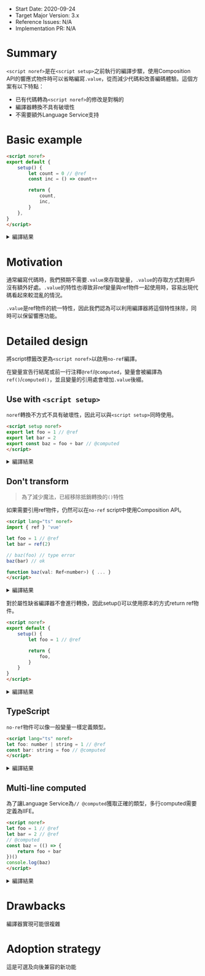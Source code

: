 - Start Date: 2020-09-24
- Target Major Version: 3.x
- Reference Issues: N/A
- Implementation PR: N/A

# Summary

`<script noref>`是在`<script setup>`之前執行的編譯步驟，使用Composition API的響應式物件時可以省略編寫`.value`，從而減少代碼和改善編碼體驗。這個方案有以下特點：

- 已有代碼轉為`<script noref>`的修改是對稱的
- 編譯器轉換不具有破壞性
- 不需要額外Language Service支持

# Basic example

```html
<script noref>
export default {
    setup() {
        let count = 0 // @ref
        const inc = () => count++

        return {
            count,
            inc,
        }
    },
}
</script>
```

<details>
<summary>編譯結果</summary>

```html
<script>
import { ref } from 'vue'

export default {
    setup() {
        const count = ref(0)
        const inc = () => count.value++

        return {
            count,
            inc,
        }
    },
}
</script>
```
</details>

# Motivation

通常編寫代碼時，我們預期不需要`.value`來存取變量，`.value`的存取方式對用戶沒有額外好處。`.value`的特性也導致非ref變量與ref物件一起使用時，容易出現代碼看起來較混亂的情況。

`.value`是ref物件的統一特性，因此我們認為可以利用編譯器將這個特性抺除，同時可以保留響應功能。

# Detailed design

將script標籤改更為`<script noref>`以啟用`no-ref`編譯。

在變量宣告行結尾或前一行注釋`@ref`/`@computed`，變量會被編譯為`ref()`/`computed()`，並且變量的引用處會增加`.value`後綴。

## Use with `<script setup>`

`noref`轉換不方式不具有破壞性，因此可以與`<script setup>`同時使用。

```html
<script setup noref>
export let foo = 1 // @ref
export let bar = 2
export const baz = foo + bar // @computed
</script>
```

<details>
<summary>編譯結果</summary>

```html
<script setup>
import { ref, computed } from 'vue'

export const foo = ref(1)
export let bar = 2
export const baz = computed(() => foo.value + bar)
</script>
```
</details>

## Don't transform

> 為了減少魔法，已經移除抵銷轉換的`()`特性

如果需要引用ref物件，仍然可以在`no-ref` script中使用Composition API。

```html
<script lang="ts" noref>
import { ref } 'vue'

let foo = 1 // @ref
let bar = ref(2)

// baz(foo) // type error
baz(bar) // ok

function baz(val: Ref<number>) { ... }
</script>
```

<details>
<summary>編譯結果</summary>

```html
<script lang="ts">
import { ref } 'vue'

let foo = ref(1)
let bar = ref(2)

// baz(foo.value) // type error
baz(bar) // ok

function baz(val: Ref<number>) { ... }
</script>
```
</details>

對於屬性缺省編譯器不會進行轉換，因此setup()可以使用原本的方式return ref物件。

```html
<script noref>
export default {
    setup() {
        let foo = 1 // @ref

        return {
            foo,
        }
    }
}
</script>
```

<details>
<summary>編譯結果</summary>

```html
<script>
import { ref } from 'vue'

export default {
    setup() {
        const foo = ref(1)

        return {
            foo,
        }
    }
}
</script>
```
</details>

## TypeScript

`no-ref`物件可以像一般變量一樣定義類型。

```html
<script lang="ts" noref>
let foo: number | string = 1 // @ref
const bar: string = foo // @computed
</script>
```

<details>
<summary>編譯結果</summary>

```html
<script lang="ts">
import { ref, computed } from 'vue'

const foo = ref<number | string>(1)
const bar = computed<string>(() => foo.value)
</script>
```
</details>


## Multi-line computed

為了讓Language Service為`// @computed`獲取正確的類型，多行computed需要定義為IIFE。

```html
<script noref>
let foo = 1 // @ref
let bar = 2 // @ref
// @computed
const baz = (() => {
    return foo + bar
})()
console.log(baz)
</script>
```

<details>
<summary>編譯結果</summary>

```html
<script>
import { ref, computed } from 'vue'

const foo = ref(1)
const bar = ref(2)
const baz = computed(() => {
    return foo.value + bar.value
})
console.log(baz.value)
</script>
```
</details>

# Drawbacks

編譯器實現可能很複雜

# Adoption strategy

這是可選及向後兼容的新功能
